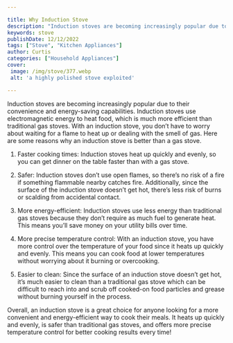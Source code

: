 ```yaml
---

title: Why Induction Stove
description: "Induction stoves are becoming increasingly popular due to their convenience and energy-saving capabilities. Induction stoves use e...learn about it in this post"
keywords: stove
publishDate: 12/12/2022
tags: ["Stove", "Kitchen Appliances"]
author: Curtis
categories: ["Household Appliances"]
cover: 
 image: /img/stove/377.webp
 alt: 'a highly polished stove exploited'

---
```


Induction stoves are becoming increasingly popular due to their convenience and energy-saving capabilities. Induction stoves use electromagnetic energy to heat food, which is much more efficient than traditional gas stoves. With an induction stove, you don’t have to worry about waiting for a flame to heat up or dealing with the smell of gas. Here are some reasons why an induction stove is better than a gas stove. 

1. Faster cooking times: Induction stoves heat up quickly and evenly, so you can get dinner on the table faster than with a gas stove. 

2. Safer: Induction stoves don’t use open flames, so there’s no risk of a fire if something flammable nearby catches fire. Additionally, since the surface of the induction stove doesn’t get hot, there’s less risk of burns or scalding from accidental contact. 

3. More energy-efficient: Induction stoves use less energy than traditional gas stoves because they don’t require as much fuel to generate heat. This means you’ll save money on your utility bills over time. 

4. More precise temperature control: With an induction stove, you have more control over the temperature of your food since it heats up quickly and evenly. This means you can cook food at lower temperatures without worrying about it burning or overcooking. 

5. Easier to clean: Since the surface of an induction stove doesn’t get hot, it’s much easier to clean than a traditional gas stove which can be difficult to reach into and scrub off cooked-on food particles and grease without burning yourself in the process. 

Overall, an induction stove is a great choice for anyone looking for a more convenient and energy-efficient way to cook their meals. It heats up quickly and evenly, is safer than traditional gas stoves, and offers more precise temperature control for better cooking results every time!
